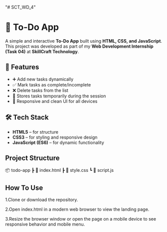 "# SCT_WD_4" 
# 📝 To-Do App  

A simple and interactive **To-Do App** built using **HTML, CSS, and JavaScript**.  
This project was developed as part of my **Web Development Internship (Task 04)** at **SkillCraft Technology**.  

## 🚀 Features  
- ➕ Add new tasks dynamically  
- ✅ Mark tasks as complete/incomplete  
- ❌ Delete tasks from the list  
- 💾 Stores tasks temporarily during the session  
- 📱 Responsive and clean UI for all devices  

## 🛠️ Tech Stack  
- **HTML5** – for structure  
- **CSS3** – for styling and responsive design  
- **JavaScript (ES6)** – for dynamic functionality  

## Project Structure

📦 todo-app
 ┣ 📜 index.html
 ┣ 📜 style.css
 ┗ 📜 script.js

 ## How To Use
1.Clone or download the repository.

2.Open index.html in a modern web browser to view the landing page.

3.Resize the browser window or open the page on a mobile device to see responsive behavior and mobile menu.